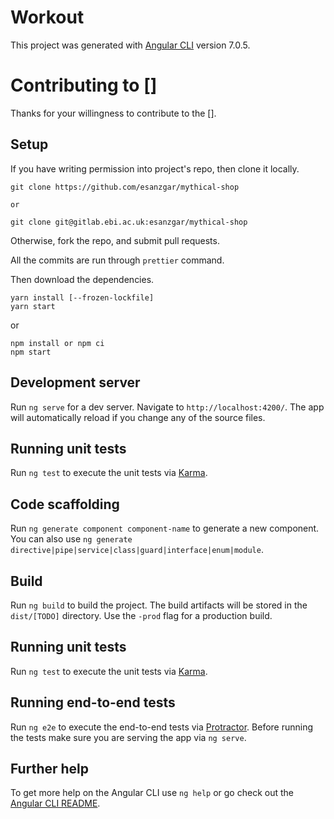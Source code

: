 # Workout

This project was generated with [Angular CLI](https://github.com/angular/angular-cli) version 7.0.5.

# Contributing to []

Thanks for your willingness to contribute to the [].

## Setup

If you have writing permission into project's repo, then clone it locally.

```
git clone https://github.com/esanzgar/mythical-shop

or

git clone git@gitlab.ebi.ac.uk:esanzgar/mythical-shop
```

Otherwise, fork the repo, and submit pull requests.

All the commits are run through `prettier` command.

Then download the dependencies.

```
yarn install [--frozen-lockfile]
yarn start
```

or

```
npm install or npm ci
npm start
```

## Development server

Run `ng serve` for a dev server. Navigate to `http://localhost:4200/`. The app
will automatically reload if you change any of the source files.

## Running unit tests

Run `ng test` to execute the unit tests via
[Karma](https://karma-runner.github.io).

## Code scaffolding

Run `ng generate component component-name` to generate a new component. You can also use `ng generate directive|pipe|service|class|guard|interface|enum|module`.

## Build

Run `ng build` to build the project. The build artifacts will be stored in the `dist/[TODO]` directory. Use the `-prod` flag for a production build.

## Running unit tests

Run `ng test` to execute the unit tests via [Karma](https://karma-runner.github.io).

## Running end-to-end tests

Run `ng e2e` to execute the end-to-end tests via [Protractor](http://www.protractortest.org/).
Before running the tests make sure you are serving the app via `ng serve`.

## Further help

To get more help on the Angular CLI use `ng help` or go check out the [Angular CLI README](https://github.com/angular/angular-cli/blob/master/README.md).
